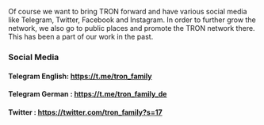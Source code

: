 Of course we want to bring TRON forward and have various social media like Telegram, Twitter, Facebook and Instagram. In order to further grow the network, we also go to public places and promote the TRON network there. This has been a part of our work in the past.

### Social Media
#### Telegram English: https://t.me/tron_family
#### Telegram German : https://t.me/tron_family_de
#### Twitter         : https://twitter.com/tron_family?s=17
